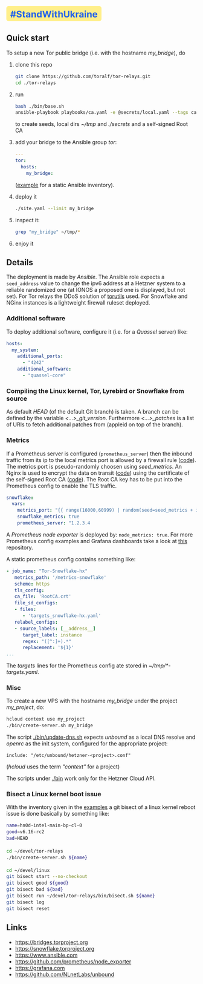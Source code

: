 [![StandWithUkraine](https://raw.githubusercontent.com/vshymanskyy/StandWithUkraine/main/badges/StandWithUkraine.svg)](https://github.com/vshymanskyy/StandWithUkraine/blob/main/docs/README.md)

## Quick start

To setup a new Tor public bridge (i.e. with the hostname _my_bridge_), do

1. clone this repo

   ```bash
   git clone https://github.com/toralf/tor-relays.git
   cd ./tor-relays
   ```

1. run

   ```bash
   bash ./bin/base.sh
   ansible-playbook playbooks/ca.yaml -e @secrets/local.yaml --tags ca
   ```

   to create seeds, local dirs _~/tmp_ and _./secrets_ and a self-signed Root CA

1. add your bridge to the Ansible group _tor_:

   ```yaml
   ---
   tor:
     hosts:
       my_bridge:
   ```

   ([example](./examples/inventory.yaml) for a static Ansible inventory).

1. deploy it

   ```bash
   ./site.yaml --limit my_bridge
   ```

1. inspect it:

   ```bash
   grep "my_bridge" ~/tmp/*
   ```

1. enjoy it

## Details

The deployment is made by _Ansible_.
The Ansible role expects a `seed_address` value to change the ipv6 address at a Hetzner system
to a reliable randomized one (at IONOS a proposed one is displayed, but not set).
For Tor relays the DDoS solution of [torutils](https://github.com/toralf/torutils) used.
For Snowflake and NGinx instances is a lightweight firewall ruleset deployed.

### Additional software

To deploy additional software, configure it (i.e. for a _Quassel_ server) like:

```yaml
hosts:
  my_system:
    additional_ports:
      - "4242"
    additional_software:
      - "quassel-core"
```

### Compiling the Linux kernel, Tor, Lyrebird or Snowflake from source

As default _HEAD_ (of the default Git branch) is taken.
A branch can be defined by the variable _<...>\_git_version_.
Furthermore _<...>\_patches_ is a list of URIs to fetch additional patches from (appleid on top of the branch).

### Metrics

If a Prometheus server is configured (`prometheus_server`) then the inbound traffic from its ip to the
local metrics port is allowed by a firewall rule ([code](./playbooks/roles/setup_common/tasks/firewall.yaml)).
The metrics port is pseudo-randomly choosen using _seed_metrics_.
An Nginx is used to encrypt the data on transit ([code](./playbooks/roles/setup_common/tasks/metrics.yaml))
using the certificate of the self-signed Root CA ([code](./playbooks/roles/setup_common/tasks/ca.yaml)).
The Root CA key has to be put into the Prometheus config to enable the TLS traffic.

```yaml
snowflake:
  vars:
    metrics_port: "{{ range(16000,60999) | random(seed=seed_metrics + inventory_hostname + ansible_facts.default_ipv4.address + ansible_facts.default_ipv6.address) }}"
    snowflake_metrics: true
    prometheus_server: "1.2.3.4
```

A _Prometheus node exporter_ is deployed by: `node_metrics: true`.
For more Prometheus config examples and Grafana dashboards take a look at [this](https://github.com/toralf/torutils/tree/main/dashboards) repository.

A static prometheus config contains something like:

```yaml
- job_name: "Tor-Snowflake-hx"
   metrics_path: '/metrics-snowflake'
   scheme: https
   tls_config:
   ca_file: 'RootCA.crt'
   file_sd_configs:
   - files:
      - 'targets_snowflake-hx.yaml'
   relabel_configs:
   - source_labels: [__address__]
      target_label: instance
      regex: "([^:]+).*"
      replacement: '${1}'
...
```

The _targets_ lines for the Prometheus config ate stored in _~/tmp/\*\-targets.yaml_.

### Misc

To create a new VPS with the hostname _my_bridge_ under the project _my_project_, do:

```bash
hcloud context use my_project
./bin/create-server.sh my_bridge
```

The script [./bin/update-dns.sh](./bin/update-dns.sh) expects _unbound_ as a local DNS resolve and _openrc_ as the init system,
configured for the appropriate project:

```config
include: "/etc/unbound/hetzner-<project>.conf"
```

(_hcloud_ uses the term _"context"_ for a project)

The scripts under [./bin](./bin) work only for the Hetzner Cloud API.

### Bisect a Linux kernel boot issue

With the inventory given in the [examples](./examples/) a git bisect of a linux kernel reboot issue is done basically by something like:

```bash
name=hn0d-intel-main-bp-cl-0
good=v6.16-rc2
bad=HEAD

cd ~/devel/tor-relays
./bin/create-server.sh ${name}

cd ~/devel/linux
git bisect start --no-checkout
git bisect good ${good}
git bisect bad ${bad}
git bisect run ~/devel/tor-relays/bin/bisect.sh ${name}
git bisect log
git bisect reset
```

## Links

- https://bridges.torproject.org
- https://snowflake.torproject.org
- https://www.ansible.com
- https://github.com/prometheus/node_exporter
- https://grafana.com
- https://github.com/NLnetLabs/unbound
